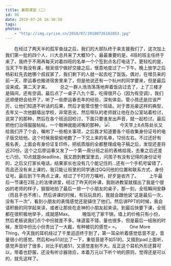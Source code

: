 ```yaml
---
title: 暑期课堂（二）
id: 86
date: 2018-07-26 16:30:50
tags:
photos:
    - "http://img.cyrise.cn/2018/07/20180726162853.jpg"
---
```

　　在经过了两天半的孤军奋战之后，我们的大部队终于来支援我们了，这次加上我们第一批的四个人，川大总共来了大概10个。最最重要的是，4班的班主任终于来了，我终于不用再每天对着四班的名单一个个签到点名打电话了。更轻松的是，当天下午我没有课，根吴倍宁做好交接之后，惬意地度过了一下午。晚上放学之后杨彩虹先去她哪个叔叔家了，我们剩下的人就一起去吃了饭饭。偶对，在增员来的前一天，廖运春也搬进宿舍里来了，但是他说还有一个杭州的同学要来，但是最后没来成，第二天才来。
　　总之一群人浩浩荡荡地奔着饭店过去了，上了三楼才是隔间，还有空调。最后点了一桌子八九个菜，吃得很开心（因为有空调），我们还顺便把会给开了，听了一些廖运春去年的经验，深有体会。管小孩还是应该严厉，让他们知道不听话的后果，然后才能管住整个班级。对于晋兆豪这样的典型，去年又一次他翻墙出学校，非常恶劣，然后带队的老师就让他在办公室站着检讨，说哭了的那种，然后在各个班巡回检讨，下面只要谁发出声音，就一起检讨。最后把他们治得服服帖帖，一个眼神就能闭嘴的那种。
![](http://img.cyrise.cn/2018/07/20180726162827.jpg)
　　今天早上8点陈处长又给我们开了个会，嘱咐了一些相关事项，之后我才知道要各个班收集身份证号的电子版交给他。这个时候我偷偷地数了一下交上来的名单，12份左右。不过还好有报名表，上面会有身份证复印件。把纸质版的全都整理成电子稿之后，发现还差将近20份。这个之后廖运春又发了一个第一周分班之前的表格给我，去重之后还差七八份。10点就是deadline，我又跑到教室里去，问孩子有没有记得的身份证号的，之后又打家长电话，结果家长也没有几个能记住的...还有一个手机号留错了，而且还没有来上课的，我只能让班里的同学通过QQ问他的位置和联系方式、身份证号。最后到下午两点上课，经过了千叮咛万嘱咐，好歹是收齐了。
　　上午最后一节课在2班上的法律讲堂，经过了昨天的补课，我刚进教室就摆出了我是个很凶的老师的样子，狠狠地拍了最后一排一个小朋友的桌子，那一刻，全班瞬间安静（而且手也不疼）。然后讲课的时候，有玩玩具的，我就会跟他说“这是最后一次，没有下一次”，看到小朋友的表情感觉还是镇住了他们。然后讲PPT的时候，我会请积极的同学起来读，或者让那些在走神的小朋友起来读。到最后快要下课，全班都在很积极地举手，成就感Max。
　　晚饭吃了家干锅，墙上的价格只有小份，然后老板说我们点个中份就差不多。味道蛮不错，量也很多，但是最后一结账的时候，发现中份比小份贵出了一大截，有种被坑的感觉= =。
　　One More Thing，今天我的耳机经过了千里迢迢终于到了，第一耳朵听着感觉低音不足，音量很小的感觉。然后和ep51对比了一下，重低音是不如51的。又插到pad上面听，感觉声音好了很多，对比手机接51，又感觉差别不大。反正这个耳机外形还算可以，带着也舒服，还没有听诊器效应，本着万元以下听个响的原则，觉得还是可以的，就先这样了。
